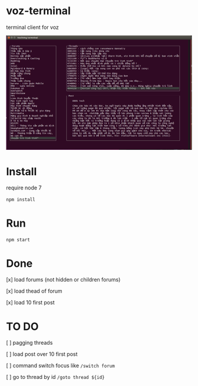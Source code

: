 # voz-terminal
terminal client for voz

![alt text](https://github.com/sonnn/voz-terminal/blob/master/demo.png)

# Install
require node 7

`npm install`

# Run
`npm start`

# Done
[x] load forums (not hidden or children forums)

[x] load thead of forum

[x] load 10 first post

# TO DO
[ ] pagging threads

[ ] load post over 10 first post

[ ] command switch focus like `/switch forum`

[ ] go to thread by id `/goto thread ${id}`
